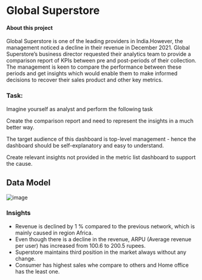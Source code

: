 # Global Superstore

#### About this project

Global Superstore is one of the leading providers in India.However, the management noticed a decline in their revenue in December 2021. Global Superstore’s business director requested their analytics team to provide a comparison report of KPIs between pre and post-periods of their collection. The management is keen to compare the performance between these periods and get insights which would enable them to make informed decisions to recover their sales product and other key metrics.

### Task:

Imagine yourself as analyst and perform the following task

Create the comparison report and need to represent the insights in a much better way.

The target audience of this dashboard is top-level management - hence the dashboard should be self-explanatory and easy to understand.

Create relevant insights not provided in the metric list dashboard to support the cause.

## Data Model

![image](https://user-images.githubusercontent.com/96676708/210170230-42222c70-2c02-45b4-b7f6-eb6fcf1e3e3a.png)

### Insights

- Revenue is declined by 1 % compared to the previous network, which is mainly caused in region Africa.
- Even though there is a decline in the revenue, ARPU (Average revenue per user) has increased from 100.6 to 200.5 rupees.
- Superstore maintains third position in the market always without any change.
- Consumer has highest sales whe compare to others and Home office has the least one.
